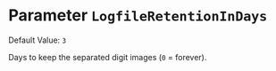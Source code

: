 # Parameter `LogfileRetentionInDays`
Default Value: `3`

Days to keep the separated digit images (`0` = forever).

